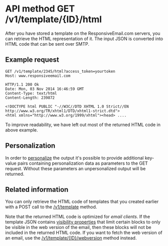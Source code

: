 # API method GET /v1/template/{ID}/html

After you have stored a template on the ResponsiveEmail.com servers, you
can retrieve the HTML representation of it. The input JSON is converted
into HTML code that can be sent over SMTP.

## Example request

    GET /v1/template/2345/html?access_token=yourtoken
    Host: www.responsiveemail.com

    HTTP/1.1 200 Ok
    Date: Mon, 03 Nov 2014 16:46:59 GMT
    Content-Type: text/html
    Content-Length: 239872

    <!DOCTYPE html PUBLIC "-//W3C//DTD XHTML 1.0 Strict//EN http://www.w3.org/TR/xhtml1/DTD/xhtml1-strict.dtd">
    <html xmlns="http://www.w3.org/1999/xhtml"><head> ....

To improve readability, we have left out most of the returned HTML code in
above example.

## Personalization

In order to [personalize](/personalization) the output it's possible to
provide additional key-value pairs containing personalization data as parameters
to the GET request. Without these parameters an unpersonalized output
will be returned.

## Related information

You can only retrieve the HTML code of templates that you
created earlier with a POST call to the <a href="/support/api/post-template">/v1/template</a>
method.

Note that the returned HTML code is optimized for *email clients*. If the
template JSON contains <a href="/support/json/property-visibility">visibility properties</a>
that limit certain blocks to only be visible in the web version of
the email, then these blocks will not be included in the returned HTML
code. If you want to fetch the web version of an email, use the
<a href="/support/api/get-template-webversion">/v1/template/{ID}/webversion</a> method
instead.
